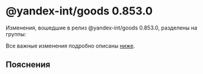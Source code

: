 # @yandex-int/goods 0.853.0

<!-- ЧЕЛОВЕЧЕСКОЕ ВСТУПЛЕНИЕ -->

Изменения, вошедшие в релиз @yandex-int/goods 0.853.0, разделены на группы:

Все важные изменения подробно описаны [ниже](#Пояснения).

## Пояснения

